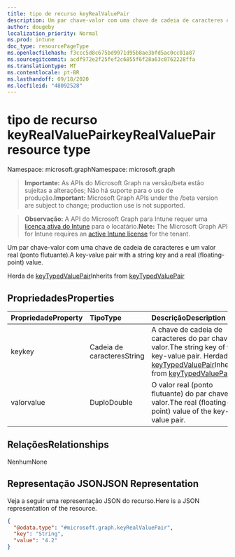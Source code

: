 ```yaml
---
title: tipo de recurso keyRealValuePair
description: Um par chave-valor com uma chave de cadeia de caracteres e um valor real (ponto flutuante).
author: dougeby
localization_priority: Normal
ms.prod: intune
doc_type: resourcePageType
ms.openlocfilehash: f3ccc5d8c675bd9971d95b8ae3bfd5ac0cc01a87
ms.sourcegitcommit: acdf972e2f25fef2c6855f6f28a63c0762228ffa
ms.translationtype: MT
ms.contentlocale: pt-BR
ms.lasthandoff: 09/18/2020
ms.locfileid: "48092528"
---
```

# <a name="keyrealvaluepair-resource-type"></a><span data-ttu-id="c55a5-103">tipo de recurso keyRealValuePair</span><span class="sxs-lookup"><span data-stu-id="c55a5-103">keyRealValuePair resource type</span></span>

<span data-ttu-id="c55a5-104">Namespace: microsoft.graph</span><span class="sxs-lookup"><span data-stu-id="c55a5-104">Namespace: microsoft.graph</span></span>

> <span data-ttu-id="c55a5-105">**Importante:** As APIs do Microsoft Graph na versão/beta estão sujeitas a alterações; Não há suporte para o uso de produção.</span><span class="sxs-lookup"><span data-stu-id="c55a5-105">**Important:** Microsoft Graph APIs under the /beta version are subject to change; production use is not supported.</span></span>

> <span data-ttu-id="c55a5-106">**Observação:** A API do Microsoft Graph para Intune requer uma [licença ativa do Intune](https://go.microsoft.com/fwlink/?linkid=839381) para o locatário.</span><span class="sxs-lookup"><span data-stu-id="c55a5-106">**Note:** The Microsoft Graph API for Intune requires an [active Intune license](https://go.microsoft.com/fwlink/?linkid=839381) for the tenant.</span></span>

<span data-ttu-id="c55a5-107">Um par chave-valor com uma chave de cadeia de caracteres e um valor real (ponto flutuante).</span><span class="sxs-lookup"><span data-stu-id="c55a5-107">A key-value pair with a string key and a real (floating-point) value.</span></span>


<span data-ttu-id="c55a5-108">Herda de [keyTypedValuePair](../resources/intune-deviceconfig-keytypedvaluepair.md)</span><span class="sxs-lookup"><span data-stu-id="c55a5-108">Inherits from [keyTypedValuePair](../resources/intune-deviceconfig-keytypedvaluepair.md)</span></span>

## <a name="properties"></a><span data-ttu-id="c55a5-109">Propriedades</span><span class="sxs-lookup"><span data-stu-id="c55a5-109">Properties</span></span>
|<span data-ttu-id="c55a5-110">Propriedade</span><span class="sxs-lookup"><span data-stu-id="c55a5-110">Property</span></span>|<span data-ttu-id="c55a5-111">Tipo</span><span class="sxs-lookup"><span data-stu-id="c55a5-111">Type</span></span>|<span data-ttu-id="c55a5-112">Descrição</span><span class="sxs-lookup"><span data-stu-id="c55a5-112">Description</span></span>|
|:---|:---|:---|
|<span data-ttu-id="c55a5-113">key</span><span class="sxs-lookup"><span data-stu-id="c55a5-113">key</span></span>|<span data-ttu-id="c55a5-114">Cadeia de caracteres</span><span class="sxs-lookup"><span data-stu-id="c55a5-114">String</span></span>|<span data-ttu-id="c55a5-115">A chave de cadeia de caracteres do par chave-valor.</span><span class="sxs-lookup"><span data-stu-id="c55a5-115">The string key of the key-value pair.</span></span> <span data-ttu-id="c55a5-116">Herdado de [keyTypedValuePair](../resources/intune-deviceconfig-keytypedvaluepair.md)</span><span class="sxs-lookup"><span data-stu-id="c55a5-116">Inherited from [keyTypedValuePair](../resources/intune-deviceconfig-keytypedvaluepair.md)</span></span>|
|<span data-ttu-id="c55a5-117">valor</span><span class="sxs-lookup"><span data-stu-id="c55a5-117">value</span></span>|<span data-ttu-id="c55a5-118">Duplo</span><span class="sxs-lookup"><span data-stu-id="c55a5-118">Double</span></span>|<span data-ttu-id="c55a5-119">O valor real (ponto flutuante) do par chave-valor.</span><span class="sxs-lookup"><span data-stu-id="c55a5-119">The real (floating-point) value of the key-value pair.</span></span>|

## <a name="relationships"></a><span data-ttu-id="c55a5-120">Relações</span><span class="sxs-lookup"><span data-stu-id="c55a5-120">Relationships</span></span>
<span data-ttu-id="c55a5-121">Nenhum</span><span class="sxs-lookup"><span data-stu-id="c55a5-121">None</span></span>

## <a name="json-representation"></a><span data-ttu-id="c55a5-122">Representação JSON</span><span class="sxs-lookup"><span data-stu-id="c55a5-122">JSON Representation</span></span>
<span data-ttu-id="c55a5-123">Veja a seguir uma representação JSON do recurso.</span><span class="sxs-lookup"><span data-stu-id="c55a5-123">Here is a JSON representation of the resource.</span></span>
<!-- {
  "blockType": "resource",
  "@odata.type": "microsoft.graph.keyRealValuePair"
}
-->
``` json
{
  "@odata.type": "#microsoft.graph.keyRealValuePair",
  "key": "String",
  "value": "4.2"
}
```







